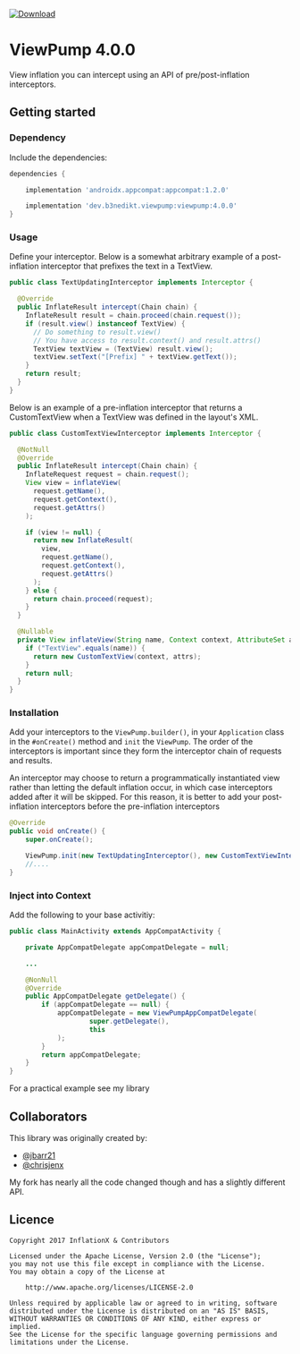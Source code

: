 [![Download](https://api.bintray.com/packages/b3nedikt/viewpump/viewpump/images/download.svg?version=4.0.0)](https://bintray.com/b3nedikt/viewpump/viewpump/4.0.0/link)

# ViewPump 4.0.0

View inflation you can intercept using an API of pre/post-inflation interceptors.

## Getting started

### Dependency

Include the dependencies:

```groovy
dependencies {

    implementation 'androidx.appcompat:appcompat:1.2.0'

    implementation 'dev.b3nedikt.viewpump:viewpump:4.0.0'
}
```

### Usage

Define your interceptor. Below is a somewhat arbitrary example of a post-inflation interceptor that prefixes the text in a TextView.

```java
public class TextUpdatingInterceptor implements Interceptor {

  @Override
  public InflateResult intercept(Chain chain) {
    InflateResult result = chain.proceed(chain.request());
    if (result.view() instanceof TextView) {
      // Do something to result.view()
      // You have access to result.context() and result.attrs()
      TextView textView = (TextView) result.view();
      textView.setText("[Prefix] " + textView.getText());
    }
    return result;
  }
}
```

Below is an example of a pre-inflation interceptor that returns a CustomTextView when a TextView was defined in the layout's XML.

```java
public class CustomTextViewInterceptor implements Interceptor {

  @NotNull
  @Override
  public InflateResult intercept(Chain chain) {
    InflateRequest request = chain.request();
    View view = inflateView(
      request.getName(),
      request.getContext(),
      request.getAttrs()
    );

    if (view != null) {
      return new InflateResult(
        view,
        request.getName(),
        request.getContext(),
        request.getAttrs()
      );
    } else {
      return chain.proceed(request);
    }
  }

  @Nullable
  private View inflateView(String name, Context context, AttributeSet attrs) {
    if ("TextView".equals(name)) {
      return new CustomTextView(context, attrs);
    }
    return null;
  }
}
```

### Installation

Add your interceptors to the `ViewPump.builder()`, in your `Application` class in the `#onCreate()` method and `init` the `ViewPump`. The order of the interceptors is important since they form the interceptor chain of requests and results.

An interceptor may choose to return a programmatically instantiated view rather than letting the default inflation occur, in which case interceptors added after it will be skipped. For this reason, it is better to add your post-inflation interceptors before the pre-inflation interceptors

```java
@Override
public void onCreate() {
    super.onCreate();

    ViewPump.init(new TextUpdatingInterceptor(), new CustomTextViewInterceptor());
    //....
}
```

### Inject into Context

Add the following to your base activitiy:

```java
public class MainActivity extends AppCompatActivity {

    private AppCompatDelegate appCompatDelegate = null;

    ...

    @NonNull
    @Override
    public AppCompatDelegate getDelegate() {
        if (appCompatDelegate == null) {
            appCompatDelegate = new ViewPumpAppCompatDelegate(
                    super.getDelegate(),
                    this
            );
        }
        return appCompatDelegate;
    }
}
```

For a practical example see my library

## Collaborators

This library was originally created by:

- [@jbarr21](https://github.com/jbarr21)
- [@chrisjenx](https://github.com/chrisjenx)

My fork has nearly all the code changed though and has a slightly different API.

## Licence

    Copyright 2017 InflationX & Contributors

    Licensed under the Apache License, Version 2.0 (the "License");
    you may not use this file except in compliance with the License.
    You may obtain a copy of the License at

        http://www.apache.org/licenses/LICENSE-2.0

    Unless required by applicable law or agreed to in writing, software
    distributed under the License is distributed on an "AS IS" BASIS,
    WITHOUT WARRANTIES OR CONDITIONS OF ANY KIND, either express or implied.
    See the License for the specific language governing permissions and
    limitations under the License.
